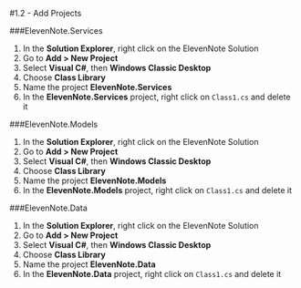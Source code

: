 #1.2 - Add Projects

###ElevenNote.Services
1. In the **Solution Explorer**, right click on the ElevenNote Solution
2. Go to **Add > New Project**
3. Select **Visual C#**, then **Windows Classic Desktop**
4. Choose **Class Library**
5. Name the project **ElevenNote.Services**
6. In the **ElevenNote.Services** project, right click on `Class1.cs` and delete it

###ElevenNote.Models
1. In the **Solution Explorer**, right click on the ElevenNote Solution
2. Go to **Add > New Project**
3. Select **Visual C#**, then **Windows Classic Desktop**
4. Choose **Class Library**
5. Name the project **ElevenNote.Models**
6. In the **ElevenNote.Models** project, right click on `Class1.cs` and delete it

###ElevenNote.Data
1. In the **Solution Explorer**, right click on the ElevenNote Solution
2. Go to **Add > New Project**
3. Select **Visual C#**, then **Windows Classic Desktop**
4. Choose **Class Library**
5. Name the project **ElevenNote.Data**
6. In the **ElevenNote.Data** project, right click on `Class1.cs` and delete it